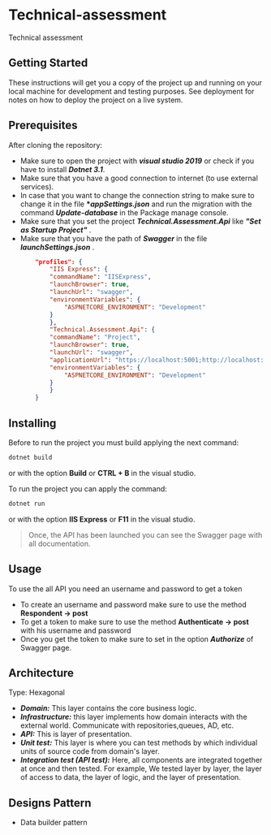 # Technical-assessment
Technical assessment 

## Getting Started

These instructions will get you a copy of the project up and running on your local machine for development and testing purposes. See deployment for notes on how to deploy the project on a live system.

## Prerequisites

After cloning the repository:
 * Make sure to open the project with __*visual studio 2019*__ or check if you have to install __*Dotnet 3.1*__.
 * Make sure that you have a good connection to internet (to use external services).
 * In case that you want to change the connection string to make sure to change it 
   in the file __**appSettings.json*__ and run the migration with the command __*Update-database*__ in the  Package manage console.
 * Make sure that you set the project __*Technical.Assessment.Api*__ like __*"Set as Startup Project"*__ .
 * Make sure that you have the path of __*Swagger*__ in the file __*launchSettings.json*__ .
    ```json
        "profiles": {
            "IIS Express": {
            "commandName": "IISExpress",
            "launchBrowser": true,
            "launchUrl": "swagger",
            "environmentVariables": {
                "ASPNETCORE_ENVIRONMENT": "Development"
            }
            },
            "Technical.Assessment.Api": {
            "commandName": "Project",
            "launchBrowser": true,
            "launchUrl": "swagger",
            "applicationUrl": "https://localhost:5001;http://localhost:5000",
            "environmentVariables": {
                "ASPNETCORE_ENVIRONMENT": "Development"
            }
            }
        }
    ```

## Installing

Before to run the project you must build applying the next command:
```bash
dotnet build
```
or with the option **Build** or __CTRL + B__ in the visual studio.

To run the project you can apply the command:
```bash
dotnet run
``` 
or with the option **IIS Express** or __F11__ in the visual studio.


>Once, the API has been launched you can see the Swagger page with all documentation.

## Usage

 To use the all API you need an username and password to get a token 

* To create an username and password make sure to use the method **Respondent -> post**
* To get a token to make sure to use the method **Authenticate -> post** with his username and password
* Once you get the token to make sure to set in the option __*Authorize*__ of Swagger page.

## Architecture

Type: Hexagonal 

 * __*Domain:*__ This layer contains the core business logic.
 * __*Infrastructure:*__ this layer implements how domain interacts with the external world. Communicate with repositories,queues, AD, etc.
 * __*API:*__ This is layer of presentation.
 * __*Unit test:*__ This layer is where you can test methods by which individual units of source code from domain's layer.
 * __*Integration test (API test):*__ Here, all components are integrated together at once and then tested. For example, We tested layer by layer, the layer of access to data, the layer of logic, and the layer of presentation.

 ## Designs Pattern
 
 * Data builder pattern


